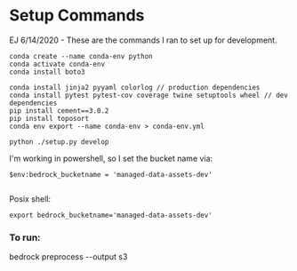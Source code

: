 # Setup Commands

EJ 6/14/2020 - These are the commands I ran to set up for development.

```
conda create --name conda-env python
conda activate conda-env
conda install boto3

conda install jinja2 pyyaml colorlog // production dependencies
conda install pytest pytest-cov coverage twine setuptools wheel // dev dependencies
pip install cement==3.0.2
pip install toposort
conda env export --name conda-env > conda-env.yml

python ./setup.py develop  

```
I'm working in powershell, so I set the bucket name via:

```
$env:bedrock_bucketname = 'managed-data-assets-dev'


```

Posix shell:

```
export bedrock_bucketname='managed-data-assets-dev'
```

### To run:
bedrock preprocess --output s3